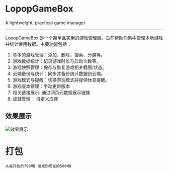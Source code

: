 # LopopGameBox

A lightweight, practical game manager

---

LopopGameBox 是一个简单且实用的游戏管理器，旨在帮助你集中管理本地游戏并统计使用数据。主要功能包括：

1. 基本的游戏管理：添加、删除、搜索、分类等。
2. 游戏数据统计：记录游戏时长与启动次数等。
3. 游戏快照管理：保存与恢复游戏相关截图/状态。
4. 云端备份与统计：同步并备份统计数据到云端。
5. 游戏模式与提醒：切换游玩模式并提供休息提醒。
6. 游戏版本管理：手动更新版本
7. 相关链接展示:  通过网页元数据展示链接
8. 成就管理 ：自定义成就

## 效果展示

![效果展示](https://image.lopop.top/github/%E5%B1%8F%E5%B9%95%E6%88%AA%E5%9B%BE%202025-10-20%20103759.png)

# 打包
    从最开始的798MB 缩减到现在的580MB
